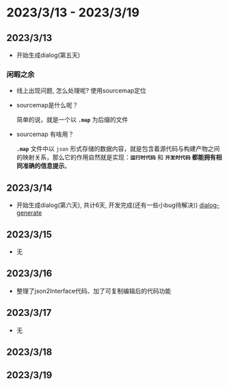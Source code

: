 # 2023/3/13 -  2023/3/19

## 2023/3/13
- 开始生成dialog(第五天)
### 闲暇之余
- 线上出现问题, 怎么处理呢?
  使用sourcemap定位
  
- sourcemap是什么呢？

  简单的说，就是一个以 **`.map`** 为后缀的文件

- sourcemap 有啥用？

  **`.map`** 文件中以 `json` 形式存储的数据内容，就是包含着源代码与构建产物之间的映射关系，那么它的作用自然就是实现：**`运行时代码`** 和 **`开发时代码` 都能拥有相同准确的信息提示**。
## 2023/3/14
- 开始生成dialog(第六天), 共计6天, 开发完成(还有一些小bug待解决))
  [dialog-generate](https://codevity.top/v2-form-generate/index.html)
## 2023/3/15
- 无
## 2023/3/16
- 整理了json2Interface代码、加了可复制编辑后的代码功能

## 2023/3/17
- 无
## 2023/3/18

## 2023/3/19